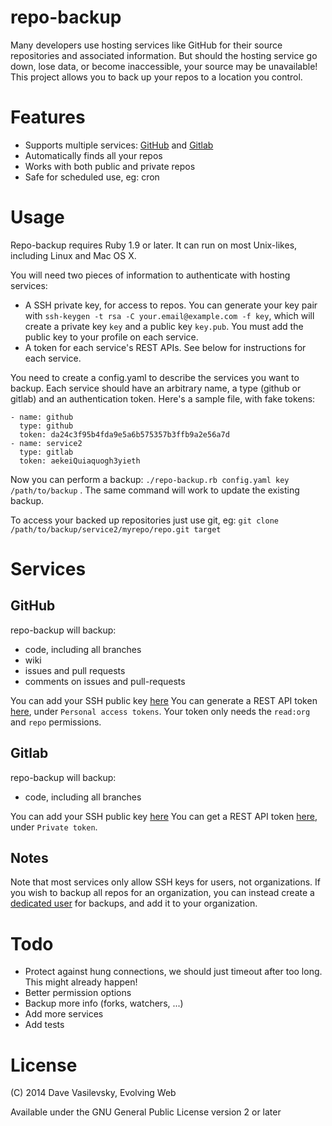 repo-backup
===========

Many developers use hosting services like GitHub for their source repositories and associated information. But should the hosting service go down, lose data, or become inaccessible, your source may be unavailable! This project allows you to back up your repos to a location you control.

Features
======

* Supports multiple services: [GitHub](http://github.com) and [Gitlab](http://gitlab.com)
* Automatically finds all your repos
* Works with both public and private repos
* Safe for scheduled use, eg: cron

Usage
======

Repo-backup requires Ruby 1.9 or later. It can run on most Unix-likes, including Linux and Mac OS X.

You will need two pieces of information to authenticate with hosting services:
* A SSH private key, for access to repos. You can generate your key pair with `ssh-keygen -t rsa -C your.email@example.com -f key`, which will create a private key `key` and a public key `key.pub`. You must add the public key to your profile on each service. 
* A token for each service's REST APIs. See below for instructions for each service.

You need to create a config.yaml to describe the services you want to backup. Each service should have an arbitrary name, a type (github or gitlab) and an authentication token. Here's a sample file, with fake tokens:
```
- name: github
  type: github
  token: da24c3f95b4fda9e5a6b575357b3ffb9a2e56a7d
- name: service2
  type: gitlab
  token: aekeiQuiaquogh3yieth
```

Now you can perform a backup: `./repo-backup.rb config.yaml key /path/to/backup` . The same command will work to update the existing backup.

To access your backed up repositories just use git, eg: `git clone /path/to/backup/service2/myrepo/repo.git target`

Services
====

GitHub
----
repo-backup will backup:
* code, including all branches
* wiki
* issues and pull requests
* comments on issues and pull-requests

You can add your SSH public key [here](https://github.com/settings/ssh)
You can generate a REST API token [here](https://github.com/settings/applications), under `Personal access tokens`. Your token only needs the `read:org` and `repo` permissions.

Gitlab
----
repo-backup will backup:
* code, including all branches

You can add your SSH public key [here](https://gitlab.com/profile/keys)
You can get a REST API token [here](https://gitlab.com/profile/account), under `Private token`.

Notes
----

Note that most services only allow SSH keys for users, not organizations. If you wish to backup all repos for an organization, you can instead create a [dedicated user](https://developer.github.com/guides/managing-deploy-keys/#machine-users) for backups, and add it to your organization.

Todo
====

* Protect against hung connections, we should just timeout after too long. This might already happen!
* Better permission options
* Backup more info (forks, watchers, ...)
* Add more services
* Add tests

License
=====
(C) 2014 Dave Vasilevsky, Evolving Web

Available under the GNU General Public License version 2 or later

